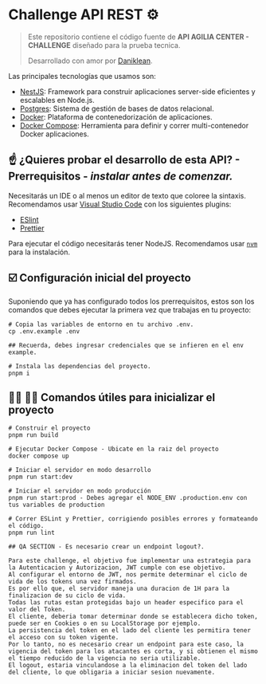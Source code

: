 # Challenge API REST :gear:


> Este repositorio contiene el código fuente de **API AGILIA CENTER - CHALLENGE** diseñado para la prueba tecnica.
>
> Desarrollado con amor por [Daniklean](https://github.com/daniklean).

Las principales tecnologías que usamos son:

- [NestJS](https://nestjs.com/): Framework para construir aplicaciones server-side eficientes y escalables en Node.js.
- [Postgres](https://www.postgresql.org/): Sistema de gestión de bases de datos relacional.
- [Docker](https://www.docker.com/): Plataforma de contenedorización de aplicaciones.
- [Docker Compose](https://docs.docker.com/compose/): Herramienta para definir y correr multi-contenedor Docker aplicaciones.

## :point_up: ¿Quieres probar el desarrollo de esta API? - Prerrequisitos - *instalar antes de comenzar.*

Necesitarás un IDE o al menos un editor de texto que coloree la sintaxis. Recomendamos usar [Visual Studio Code](https://code.visualstudio.com/) con los siguientes plugins:

- [ESlint](https://marketplace.visualstudio.com/items?itemName=dbaeumer.vscode-eslint)
- [Prettier](https://marketplace.visualstudio.com/items?itemName=esbenp.prettier-vscode)

Para ejecutar el código necesitarás tener NodeJS. Recomendamos usar [`nvm`](https://github.com/nvm-sh/nvm) para la instalación.

## :ballot_box_with_check: Configuración inicial del proyecto

Suponiendo que ya has configurado todos los prerrequisitos, estos son los comandos que debes ejecutar la primera vez que trabajas en tu proyecto:

```shell
# Copia las variables de entorno en tu archivo .env.
cp .env.example .env

## Recuerda, debes ingresar credenciales que se infieren en el env example.

# Instala las dependencias del proyecto.
pnpm i
```

## :woman_technologist: :man_technologist: Comandos útiles para inicializar el proyecto

```shell
# Construir el proyecto
pnpm run build

# Ejecutar Docker Compose - Ubicate en la raiz del proyecto
docker compose up 

# Iniciar el servidor en modo desarrollo
pnpm run start:dev

# Iniciar el servidor en modo producción
pnpm run start:prod - Debes agregar el NODE_ENV .production.env con tus variables de production

# Correr ESLint y Prettier, corrigiendo posibles errores y formateando el código.
pnpm run lint

## QA SECTION - Es necesario crear un endpoint logout?.

Para este challenge, el objetivo fue implementar una estrategia para la Autenticacion y Autorizacion, JWT cumple con ese objetivo. 
Al configurar el entorno de JWT, nos permite determinar el ciclo de vida de los tokens una vez firmados.
Es por ello que, el servidor maneja una duracion de 1H para la finalizacion de su ciclo de vida. 
Todas las rutas estan protegidas bajo un header especifico para el valor del Token.
El cliente, deberia tomar determinar donde se establecera dicho token, puede ser en Cookies o en su LocalStorage por ejemplo.
La persistencia del token en el lado del cliente les permitira tener el acceso con su token vigente.
Por lo tanto, no es necesario crear un endpoint para este caso, la vigencia del token para los atacantes es corta, y si obtienen el mismo el tiempo reducido de la vigencia no seria utilizable.
El logout, estaria vinculandose a la eliminacion del token del lado del cliente, lo que obligaria a iniciar sesion nuevamente. 

